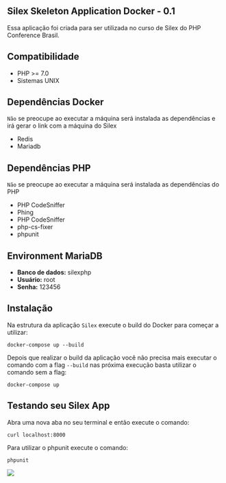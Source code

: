 ## Silex Skeleton Application Docker - 0.1

Essa aplicação foi criada para ser utilizada no curso de Silex do PHP Conference Brasil.

## Compatibilidade

* PHP >= 7.0
* Sistemas UNIX

## Dependências Docker

`Não` se preocupe ao executar a máquina será instalada as dependências e irá gerar o link com a máquina do Silex

* Redis
* Mariadb
 
## Dependências PHP

`Não` se preocupe ao executar a máquina será instalada as dependências do PHP

* PHP CodeSniffer
* Phing
* PHP CodeSniffer
* php-cs-fixer
* phpunit
 
## Environment MariaDB

* **Banco de dados:** silexphp
* **Usuário:** root
* **Senha:** 123456

## Instalação

Na estrutura da aplicação `Silex` execute o build do Docker para começar a utilizar:


    docker-compose up --build

Depois que realizar o build da aplicação você não precisa mais executar o comando com a flag `--build` nas próxima execução
basta utilizar o comando sem a flag:


    docker-compose up

## Testando seu Silex App

Abra uma nova aba no seu terminal e então execute o comando:

```
curl localhost:8000
```

Para utilizar o phpunit execute o comando:

```
phpunit
```

![](http://gifsec.com/wp-content/uploads/GIF/2015/06/Dance-With-Me-Cat.gif?gs=a)